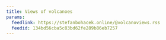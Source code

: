 ```yaml
---
title: Views of volcanoes
params:
  feedlink: https://stefanbohacek.online/@volcanoviews.rss
  feedid: 134bd56cba5c83bd62fe289b86eb7257
---
```

